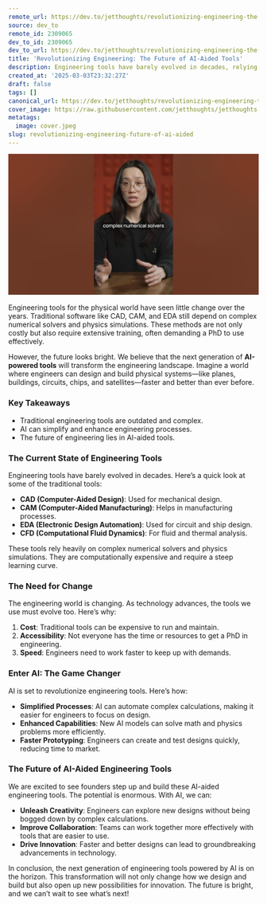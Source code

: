 ```yaml
---
remote_url: https://dev.to/jetthoughts/revolutionizing-engineering-the-future-of-ai-aided-tools-4cll
source: dev_to
remote_id: 2309065
dev_to_id: 2309065
dev_to_url: https://dev.to/jetthoughts/revolutionizing-engineering-the-future-of-ai-aided-tools-4cll
title: 'Revolutionizing Engineering: The Future of AI-Aided Tools'
description: Engineering tools have barely evolved in decades, relying on complex numerical solvers. The next generation of AI-powered tools promises to change that, making engineering faster and more accessible.
created_at: '2025-03-03T23:32:27Z'
draft: false
tags: []
canonical_url: https://dev.to/jetthoughts/revolutionizing-engineering-the-future-of-ai-aided-tools-4cll
cover_image: https://raw.githubusercontent.com/jetthoughts/jetthoughts.github.io/master/content/blog/revolutionizing-engineering-future-of-ai-aided/cover.jpeg
metatags:
  image: cover.jpeg
slug: revolutionizing-engineering-future-of-ai-aided
---
```

[![Revolutionizing Engineering: The Future of AI-Aided Tools](file_0.jpg)](https://www.youtube.com/watch?v=1asr6PkU8HQ)

Engineering tools for the physical world have seen little change over the years. Traditional software like CAD, CAM, and EDA still depend on complex numerical solvers and physics simulations. These methods are not only costly but also require extensive training, often demanding a PhD to use effectively.

However, the future looks bright. We believe that the next generation of **AI-powered tools** will transform the engineering landscape. Imagine a world where engineers can design and build physical systems—like planes, buildings, circuits, chips, and satellites—faster and better than ever before.

### Key Takeaways

*   Traditional engineering tools are outdated and complex.
*   AI can simplify and enhance engineering processes.
*   The future of engineering lies in AI-aided tools.

### The Current State of Engineering Tools

Engineering tools have barely evolved in decades. Here’s a quick look at some of the traditional tools:

*   **CAD (Computer-Aided Design)**: Used for mechanical design.
*   **CAM (Computer-Aided Manufacturing)**: Helps in manufacturing processes.
*   **EDA (Electronic Design Automation)**: Used for circuit and ship design.
*   **CFD (Computational Fluid Dynamics)**: For fluid and thermal analysis.

These tools rely heavily on complex numerical solvers and physics simulations. They are computationally expensive and require a steep learning curve.

### The Need for Change

The engineering world is changing. As technology advances, the tools we use must evolve too. Here’s why:

1.  **Cost**: Traditional tools can be expensive to run and maintain.
2.  **Accessibility**: Not everyone has the time or resources to get a PhD in engineering.
3.  **Speed**: Engineers need to work faster to keep up with demands.

### Enter AI: The Game Changer

AI is set to revolutionize engineering tools. Here’s how:

*   **Simplified Processes**: AI can automate complex calculations, making it easier for engineers to focus on design.
*   **Enhanced Capabilities**: New AI models can solve math and physics problems more efficiently.
*   **Faster Prototyping**: Engineers can create and test designs quickly, reducing time to market.

### The Future of AI-Aided Engineering Tools

We are excited to see founders step up and build these AI-aided engineering tools. The potential is enormous. With AI, we can:

*   **Unleash Creativity**: Engineers can explore new designs without being bogged down by complex calculations.
*   **Improve Collaboration**: Teams can work together more effectively with tools that are easier to use.
*   **Drive Innovation**: Faster and better designs can lead to groundbreaking advancements in technology.

In conclusion, the next generation of engineering tools powered by AI is on the horizon. This transformation will not only change how we design and build but also open up new possibilities for innovation. The future is bright, and we can’t wait to see what’s next!
